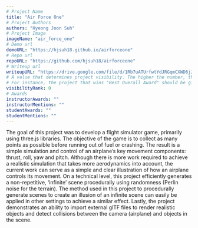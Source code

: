 ```yaml
---
# Project Name
title: "Air Force One"
# Project Authors
authors: "Hyeong Joon Suh"
# Project Image
imageName: "air_force_one"
# Demo url
demoURL: "https://hjsuh18.github.io/airforceone"
# Repo url
repoURL: "https://github.com/hjsuh18/airforceone"
# Writeup url
writeupURL: "https://drive.google.com/file/d/1Rb7uATUrfwtYdJRGqmCXWD6jJlw_aSNE/view?usp=sharing"
# A value that determines project visibility. The higher the number, the closer it will appear to the top
# For instance, the project that wins "Best Overall Award" should be given the highest visibilityRank
visibilityRank: 0
# Awards
instructorAwards: ""
instructorMentions: ""
studentAwards: ""
studentMentions: ""
---
```

The goal of this project was to develop a flight simulator game, primarily using three.js libraries. The objective of the game is to collect as many points as possible before running out of fuel or crashing. The result is a simple simulation and control of an airplane’s key movement components: thrust, roll, yaw and pitch. Although there is more work required to achieve a realistic simulation that takes more aerodynamics into account, the current work can serve as a simple and clear illustration of how an airplane controls its movement. On a technical level, this project efficiently generates a non-repetitive, ‘infinite’ scene procedurally using randomness (Perlin noise for the terrain). The method used in this project to procedurally generate scenes to create an illusion of an infinite scene can easily be applied in other settings to achieve a similar effect. Lastly, the project demonstrates an ability to import external glTF files to render realistic objects and detect collisions between the camera (airplane) and objects in the scene.
